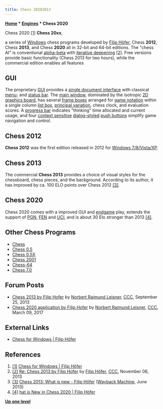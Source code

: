 ```yaml
---
title: Chess 20202013
---
```

**[Home](Home "Home") * [Engines](Engines "Engines") * Chess 2020**

[](https://www.filiphofer.com/en/) Chess 2020 <a id="cite-note-1" href="#cite-ref-1">[1]</a>
**Chess 20xx**,

a series of [Windows](Windows "Windows") chess programs developed by [Filip Höfer](Filip_H%C3%B6fer "Filip Höfer"), Chess **2012**, Chess **2013**, and Chess **2020** all in 32-bit and 64-bit editions.
The "chess AI" is conventional [alpha-beta](Alpha-Beta "Alpha-Beta") with [iterative deepening](Iterative_Deepening "Iterative Deepening") <a id="cite-note-2" href="#cite-ref-2">[2]</a>.
Free versions provide basic functionality (Chess 2013 for two hours), while the commercial edition enables all features

## GUI

The proprietary [GUI](GUI "GUI") provides a [single document interface](https://en.wikipedia.org/wiki/Single_document_interface) with classical [menu-](https://en.wikipedia.org/wiki/Menu_bar) and [status bar](https://en.wikipedia.org/wiki/Status_bar). The [main window](https://en.wikipedia.org/wiki/Window_%28computing%29), dominated by the isotropic [2D graphics board](2D_Graphics_Board "2D Graphics Board"), has several [frame boxes](https://en.wikipedia.org/wiki/Frame_%28GUI%29) arranged for [game notation](Game_Notation "Game Notation") within a single column [list box](https://en.wikipedia.org/wiki/List_box), [principal variation](Principal_Variation "Principal Variation"), chess clock, and evaluation scores.
A [progress bar](https://en.wikipedia.org/wiki/Progress_bar) indicates "thinking" time allocated and current usage, and four [context sensitive](https://en.wikipedia.org/wiki/Context-sensitive_user_interface) [dialog-styled](https://en.wikipedia.org/wiki/Dialog_box) [push buttons](https://en.wikipedia.org/wiki/Button_%28computing%29) simplify game navigation and control.

## Chess 2012

**Chess 2012** was the first edition released in 2012 for [Windows 7/8/Vista/XP](Windows "Windows").

## Chess 2013

The commercial **Chess 2013** provides a choice of visual styles for the chessboard, chess pieces, and the background.
According to its author, it has improved by ca. 100 ELO points over Chess 2012 <a id="cite-note-3" href="#cite-ref-3">[3]</a>.

## Chess 2020

Chess 2020 comes with a improved GUI and [endgame](Endgame "Endgame") play, extends the support of [PGN](Portable_Game_Notation "Portable Game Notation"), [FEN](Forsyth-Edwards_Notation "Forsyth-Edwards Notation") and [UCI](UCI "UCI"), and is about 30 Elo stronger than 2013 <a id="cite-note-4" href="#cite-ref-4">[4]</a>.

## Other Chess Programs

- [Chess](</Chess_(Program)> "Chess (Program)")
- [Chess 0.5](Chess_0.5 "Chess 0.5")
- [Chess 0.5X](Chess_0.5X "Chess 0.5X")
- [Chess 2001](Chess_2001 "Chess 2001")
- [Chess-64](Chess-64 "Chess-64")
- [Chess 7.0](Chess_7.0 "Chess 7.0")

## Forum Posts

- [Chess 2013 by Filip Hofer](http://www.talkchess.com/forum/viewtopic.php?t=49458) by [Norbert Raimund Leisner](Norbert_Raimund_Leisner "Norbert Raimund Leisner"), [CCC](CCC "CCC"), September 25, 2013
- [Chess 2020 application by Filip Hofer](http://www.talkchess.com/forum3/viewtopic.php?f=2&t=63388) by [Norbert Raimund Leisner](Norbert_Raimund_Leisner "Norbert Raimund Leisner"), [CCC](CCC "CCC"), March 09, 2017

## External Links

- [Chess for Windows | Filip Höfer](https://www.filiphofer.com/en/)

## References

1. <a id="cite-ref-1" href="#cite-note-1">[1]</a> [Chess for Windows | Filip Höfer](https://www.filiphofer.com/en/)
1. <a id="cite-ref-2" href="#cite-note-2">[2]</a> [Re: Chess 2013 by Filip Hofer](http://www.talkchess.com/forum/viewtopic.php?t=49458&start=6) by [Filip Höfer](Filip_H%C3%B6fer "Filip Höfer"), [CCC](CCC "CCC"), November 06, 2013
1. <a id="cite-ref-3" href="#cite-note-3">[3]</a> [Chess 2013: What is new - Filip Höfer](https://web.archive.org/web/20130616093126/http://www.filiphofer.net/software_chess_2013_new.php) ([Wayback Machine](https://en.wikipedia.org/wiki/Wayback_Machine), June 2013)
1. <a id="cite-ref-4" href="#cite-note-4">[4]</a> [hat is New in Chess 2020 | Filip Höfer](https://www.filiphofer.com/en/chess-2020/added-features/)

**[Up one level](Engines "Engines")**

